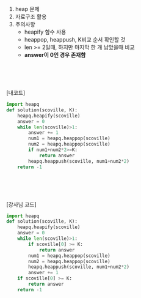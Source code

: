 1. heap 문제
2. 자료구조 활용
3. 주의사항
   - heapify 함수 사용
   - heappop, heappush, K비교 순서 확인할 것
   - len >= 2일때, 하지만 마지막 한 개 남았을때 비교
   - **answer이 0인 경우 존재함**
  


<br>
<br>
<br>

[내코드]
```py
import heapq
def solution(scoville, K):
    heapq.heapify(scoville)
    answer = 0
    while len(scoville)>1:
        answer += 1
        num1 = heapq.heappop(scoville)
        num2 = heapq.heappop(scoville)
        if num1+num2*2>=K:
            return answer
        heapq.heappush(scoville, num1+num2*2)
    return -1
```

<br>
<br>
<br>

[강사님 코드]
```py
import heapq
def solution(scoville, K):
    heapq.heapify(scoville)
    answer = 0
    while len(scoville)>1:
        if scoville[0] >= K:
            return answer
        num1 = heapq.heappop(scoville)
        num2 = heapq.heappop(scoville)
        heapq.heappush(scoville, num1+num2*2)
        answer += 1
    if scoville[0] >= K:
        return answer
    return -1
```
